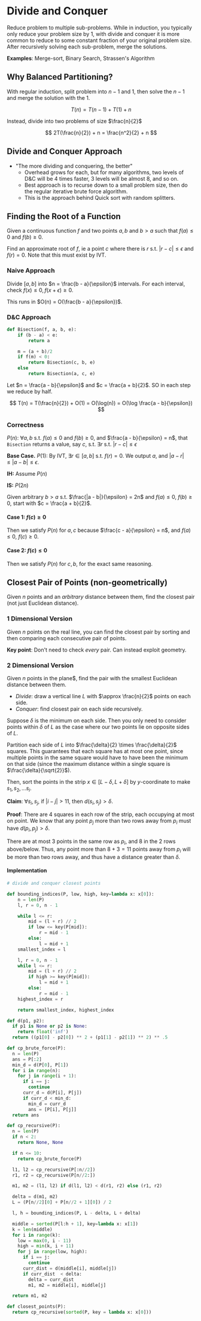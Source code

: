 # Divide and Conquer

Reduce problem to multiple sub-problems. While in induction, you typically only reduce your problem size by 1, with divide and conquer it is more common to reduce to some constant fraction of your original problem size. After recursively solving each sub-problem, merge the solutions.

**Examples**: Merge-sort, Binary Search, Strassen's Algorithm

## Why Balanced Partitioning?

With regular induction, split problem into $n - 1$ and $1$, then solve the $n - 1$ and merge the solution with the $1$.

$$
T(n) = T(n - 1) + T(1) + n
$$

Instead, divide into two problems of size $\frac{n}{2}$

$$
2T(\frac{n}{2}) + n = \frac{n^2}{2} + n
$$

## Divide and Conquer Approach

- "The more dividing and conquering, the better"
  - Overhead grows for each, but for many algorithms, two levels of D&C will be 4 times faster, 3 levels will be almost 8, and so on.
  - Best approach is to recurse down to a small problem size, then do the regular iterative brute force algorithm.
  - This is the approach behind Quick sort with random splitters.

## Finding the Root of a Function

Given a continuous function $f$ and two points $a, b$ and $b > a$ such that $f(a) \le 0$ and $f(b) \ge 0$.

Find an approximate root of $f$, ie a point $c$ where there is $r$ s.t. $|r - c| \le \epsilon$ and $f(r) = 0$. Note that this must exist by IVT.

### Naive Approach

Divide $[a, b]$ into $n = \frac{b - a}{\epsilon}$ intervals. For each interval, check $f(x) \le 0, f(x + \epsilon) \ge 0$.

This runs in $O(n) = O(\frac{b - a}{\epsilon})$.

### D&C Approach

```python
def Bisection(f, a, b, e):
    if (b - a) < e:
        return a

    m = (a + b)/2
    if f(m) < 0:
        return Bisection(c, b, e)
    else
        return Bisection(a, c, e)
```

Let $n = \frac{a - b}{\epsilon}$ and $c = \frac{a + b}{2}$. SO in each step we reduce by half.

$$
T(n) = T(\frac{n}{2}) + O(1) = O(\log(n)) = O(\log \frac{a - b}{\epsilon})
$$

### Correctness

$P(n)$: $\forall a, b$ s.t. $f(a) \le 0$ and $f(b) \ge 0$, and $\frac{a - b}{\epsilon} = n$, that `Bisection` returns a value, say $c$, s.t. $\exists r$ s.t. $|r - c| \le \epsilon$

**Base Case.** $P(1)$: By IVT, $\exists r \in [a, b]$ s.t. $f(r) = 0$. We output $a$, and $|a - r| \le |a - b| \le \epsilon$.

**IH:** Assume $P(n)$

**IS:** $P(2n)$

Given arbitrary $b > a$ s.t. $\frac{|a - b|}{\epsilon} = 2n$ and $f(a) \le 0$, $f(b) \ge 0$, start with $c = \frac{a + b}{2}$.

#### Case 1: $f(c) \ge 0$

Then we satisfy $P(n)$ for $a, c$ because $\frac{c - a}{\epsilon} = n$, and $f(a) \le 0$, $f(c) \ge 0$.

#### Case 2: $f(c) \le 0$

Then we satisfy $P(n)$ for $c, b$, for the exact same reasoning.

## Closest Pair of Points (non-geometrically)

Given $n$ points and an *arbitrary* distance between them, find the closest pair (not just Euclidean distance).

### 1 Dimensional Version

Given $n$ points on the real line, you can find the closest pair by sorting and then comparing each consecutive pair of points.

**Key point**: Don't need to check *every* pair. Can instead exploit geometry.

### 2 Dimensional Version

Given $n$ points in the plane$, find the pair with the smallest Euclidean distance between them.

- *Divide*: draw a vertical line $L$ with $\approx \frac{n}{2}$ points on each side.
- *Conquer*: find closest pair on each side recursively.

Suppose $\delta$ is the minimum on each side. Then you only need to consider points within $\delta$ of $L$ as the case where our two points lie on opposite sides of $L$.

Partition each side of $L$ into $\frac{\delta}{2} \times \frac{\delta}{2}$ squares. This guarantees that each square has at most one point, since multiple points in the same square would have to have been the minimum on that side (since the maximum distance within a single square is $\frac{\delta}{\sqrt{2}}$).

Then, sort the points in the strip $x \in [L - \delta, L + \delta]$ by $y$-coordinate to make $s_1, s_2, \ldots s_i$.

**Claim**: $\forall s_i, s_j$, if $|i - j| > 11$, then $d(s_i, s_j) > \delta$.

**Proof**: There are 4 squares in each row of the strip, each occupying at most on point. We know that any point $p_j$ more than two rows away from $p_i$ must have $d(p_i, p_j) > \delta$.

There are at most 3 points in the same row as $p_i$, and 8 in the 2 rows above/below. Thus, any point more than $8 + 3 = 11$ points away from $p_i$ will be more than two rows away, and thus have a distance greater than $\delta$.

#### Implementation

```python
# divide and conquer closest points

def bounding_indices(P, low, high, key=lambda x: x[0]):
    n = len(P)
    l, r = 0, n - 1

    while l <= r:
        mid = (l + r) // 2
        if low <= key(P[mid]):
            r = mid - 1
        else:
            l = mid + 1
    smallest_index = l

    l, r = 0, n - 1
    while l <= r:
        mid = (l + r) // 2
        if high >= key(P[mid]):
            l = mid + 1
        else:
            r = mid - 1
    highest_index = r

    return smallest_index, highest_index

def d(p1, p2):
  if p1 is None or p2 is None:
    return float('inf')
  return ((p1[0] - p2[0]) ** 2 + (p1[1] - p2[1]) ** 2) ** .5

def cp_brute_force(P):
  n = len(P)
  ans = P[:2]
  min_d = d(P[0], P[1])
  for i in range(n):
    for j in range(i + 1):
      if i == j:
        continue
      curr_d = d(P[i], P[j])
      if curr_d < min_d:
        min_d = curr_d
        ans = [P[i], P[j]]
  return ans

def cp_recursive(P):
  n = len(P)
  if n < 2:
    return None, None

  if n <= 10:
    return cp_brute_force(P)

  l1, l2 = cp_recursive(P[:n//2])
  r1, r2 = cp_recursive(P[n//2:])

  m1, m2 = (l1, l2) if d(l1, l2) < d(r1, r2) else (r1, r2)

  delta = d(m1, m2)
  L = (P[n//2][0] + P[n//2 + 1][0]) / 2

  l, h = bounding_indices(P, L - delta, L + delta)

  middle = sorted(P[l:h + 1], key=lambda x: x[1])
  k = len(middle)
  for i in range(k):
    low = max(0, i - 11)
    high = min(k, i + 11)
    for j in range(low, high):
      if i == j:
        continue
      curr_dist = d(middle[i], middle[j])
      if curr_dist  < delta:
        delta = curr_dist
        m1, m2 = middle[i], middle[j]

  return m1, m2

def closest_points(P):
  return cp_recursive(sorted(P, key = lambda x: x[0]))

```